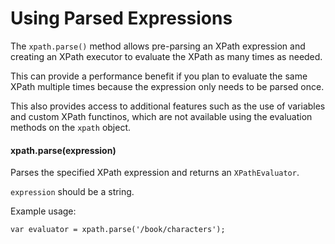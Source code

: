 # Using Parsed Expressions

The `xpath.parse()` method allows pre-parsing an XPath expression and creating an XPath executor to evaluate the XPath as many times as needed.

This can provide a performance benefit if you plan to evaluate the same XPath multiple times because the expression only needs to be parsed once.

This also provides access to additional features such as the use of variables and custom XPath functinos, which are not available using the evaluation methods on the `xpath` object.

#### xpath.parse(expression)

Parses the specified XPath expression and returns an `XPathEvaluator`.

`expression` should be a string.

Example usage:

````
var evaluator = xpath.parse('/book/characters');
````


